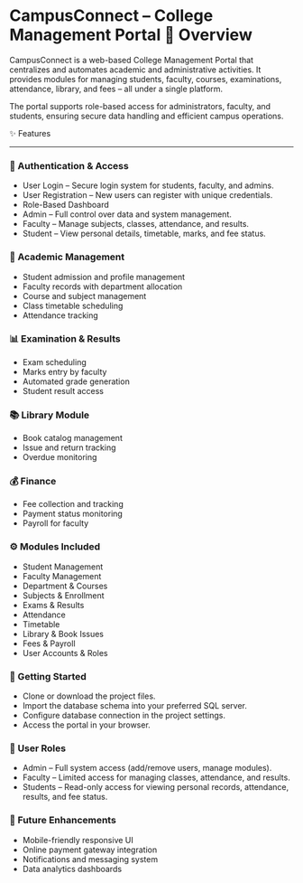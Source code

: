 CampusConnect – College Management Portal
📌 Overview
===

CampusConnect is a web-based College Management Portal that centralizes and automates academic and administrative activities. It provides modules for managing students, faculty, courses, examinations, attendance, library, and fees – all under a single platform.

The portal supports role-based access for administrators, faculty, and students, ensuring secure data handling and efficient campus operations.



✨ Features

---

### 🔐 Authentication \& Access

* User Login – Secure login system for students, faculty, and admins.
* User Registration – New users can register with unique credentials.
* Role-Based Dashboard
* Admin – Full control over data and system management.
* Faculty – Manage subjects, classes, attendance, and results.
* Student – View personal details, timetable, marks, and fee status.



### 🏫 Academic Management

* Student admission and profile management
* Faculty records with department allocation
* Course and subject management
* Class timetable scheduling
* Attendance tracking



### 📊 Examination \& Results

* Exam scheduling
* Marks entry by faculty
* Automated grade generation
* Student result access



### 📚 Library Module

* Book catalog management
* Issue and return tracking
* Overdue monitoring



### 💰 Finance

* Fee collection and tracking
* Payment status monitoring
* Payroll for faculty



### ⚙️ Modules Included

* Student Management
* Faculty Management
* Department \& Courses
* Subjects \& Enrollment
* Exams \& Results
* Attendance
* Timetable
* Library \& Book Issues
* Fees \& Payroll
* User Accounts \& Roles



### 🚀 Getting Started

* Clone or download the project files.
* Import the database schema into your preferred SQL server.
* Configure database connection in the project settings.
* Access the portal in your browser.



### 👥 User Roles

* Admin – Full system access (add/remove users, manage modules).
* Faculty – Limited access for managing classes, attendance, and results.
* Students – Read-only access for viewing personal records, attendance, results, and fee status.



### 📌 Future Enhancements

* Mobile-friendly responsive UI
* Online payment gateway integration
* Notifications and messaging system
* Data analytics dashboards
